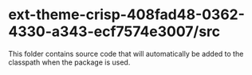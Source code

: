 # ext-theme-crisp-408fad48-0362-4330-a343-ecf7574e3007/src

This folder contains source code that will automatically be added to the classpath when
the package is used.

